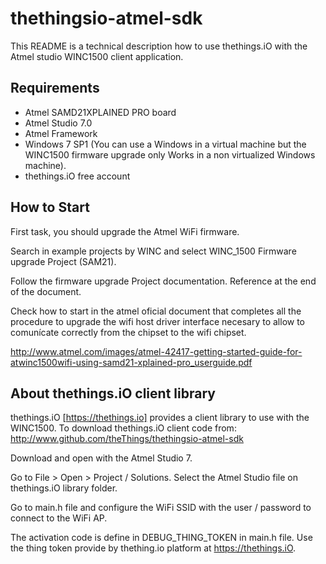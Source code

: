 # thethingsio-atmel-sdk

This README is a technical description how to use thethings.iO with the Atmel studio WINC1500 client application.

## Requirements

* Atmel SAMD21XPLAINED PRO board
* Atmel Studio 7.0
* Atmel Framework 
* Windows 7 SP1 (You can use a Windows in a virtual machine but the WINC1500 firmware upgrade only Works in a non virtualized Windows machine).
* thethings.iO free account

## How to Start

First task, you should upgrade the Atmel WiFi firmware. 

Search in example projects by WINC and select WINC_1500 Firmware upgrade Project (SAM21). 

Follow the firmware upgrade Project documentation. Reference at the end of the document.

Check how to start in the atmel oficial document that completes all the procedure to upgrade the wifi host driver interface necesary to allow to comunícate correctly from the chipset to the wifi chipset.

http://www.atmel.com/images/atmel-42417-getting-started-guide-for-atwinc1500wifi-using-samd21-xplained-pro_userguide.pdf


## About thethings.iO client library

thethings.iO [https://thethings.io] provides a client library to use with the  WINC1500. To download thethings.iO client code from: http://www.github.com/theThings/thethingsio-atmel-sdk

Download and open with the Atmel Studio 7. 

Go to File > Open > Project / Solutions. Select the Atmel Studio file on thethings.iO library folder.

Go to main.h file and configure the WiFi SSID with the user / password to connect to the WiFi AP.

The activation code is define in DEBUG_THING_TOKEN in main.h file. Use the thing token provide by thething.io platform at https://thethings.iO.



